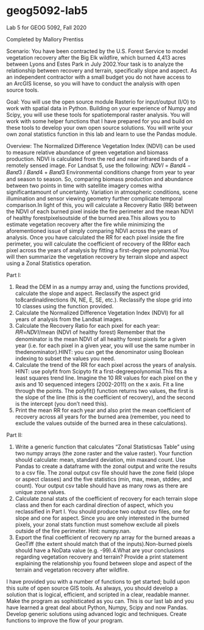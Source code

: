 # geog5092-lab5
Lab 5 for GEOG 5092, Fall 2020

Completed by Mallory Prentiss

Scenario: You have been contracted by the U.S. Forest Service to model vegetation recovery after the Big Elk  wildfire, which  burned 4,413 acres  between  Lyons  and  Estes  Park  in July 2002.Your  task  is  to analyze  the  relationship  between  recovery and  terrain,  specifically  slope  and  aspect. As  an  independent contractor with a small budget you do not have access to an ArcGIS license, so you will have to conduct the analysis with open source tools.

Goal: You  will  use  the  open  source  module Rasterio for  input/output  (I/O) to work  with  spatial  data  in Python. Building on  your  experience of Numpy and Scipy, you  will  use  these  tools for spatiotemporal raster analysis. You will work with some helper functions that I have prepared for you and build on these tools to develop your own open source solutions. You will write your own zonal statistics function in this lab and learn to use the Pandas module.

Overview: The  Normalized  Difference  Vegetation  Index  (NDVI)  can  be used  to  measure  relative abundance of green vegetation and biomass production. NDVI is calculated from the red and near infrared bands of a remotely sensed image. For Landsat 5, use the following: 
𝑁𝐷𝑉𝐼 = 𝐵𝑎𝑛𝑑4 − 𝐵𝑎𝑛𝑑3 / 𝐵𝑎𝑛𝑑4 + 𝐵𝑎𝑛𝑑3
Environmental  conditions  change  from  year  to  year and season  to  season.  So, comparing biomass production  and  abundance between  two  points  in  time  with  satellite  imagery comes  witha significantamount  of uncertainty. Variation  in  atmospheric  conditions, scene illumination  and  sensor  viewing geometry further  complicate  temporal  comparison.In  light  of  this,  you  will  calculate  a  Recovery  Ratio (RR)  between  the  NDVI  of each burned  pixel  inside  the  fire  perimeter  and  the mean  NDVI  of  healthy forestpixelsoutside  of  the  burned  area.This  allows  you  to  estimate vegetation recovery  after  the  fire while minimizing the aforementioned issue of simply comparing NDVI across the years of analysis. Once you  have  calculated  the RR for  each  pixel  inside  the  fire  perimeter,  you  will  calculate  the coefficient  of recovery of  the RRfor  each  pixel  across  the  years  of  analysis  by  fitting  a first-degree polynomial.You will then summarize the vegetation recovery by terrain slope and aspect using a Zonal Statistics operation.

Part I: 
1. Read  the  DEM  in  as  a  numpy array  and, using  the  functions provided, calculate  the  slope  and aspect. Reclassify the aspect grid to8cardinaldirections (N, NE, E, SE, etc.). Reclassify the slope grid into 10 classes using the function provided.
2. Calculate the Normalized Difference Vegetation Index (NDVI) for all years of analysis from the Landsat images. 
3. Calculate the Recovery Ratio for each pixel for each year:
𝑅𝑅=𝑁𝐷𝑉𝐼/mean (NDVI of healthy forest)
Remember  that  the  denominator  is  the  mean  NDVI  of  all  healthy forest  pixels  for  a  given  year (i.e. for each pixel in a given year, you will use the same number in thedenominator).HINT: you can get the denominator using Boolean indexing to subset the values you need.
4. Calculate the trend of the RR for each pixel across the years of analysis.
HINT: use polyfit from Scipyto  fit  a first-degreepolynomial.This  fits  a  least  squares  trend  line. Imagine  the  10 RR values for each pixel on the y axis and 10 sequenced integers (2002-2011) on the x axis. Fit a line through the points. The polyfit() function returns two values, the first is the slope of the line (this is the coefficient of recovery), and the second is the intercept (you don’t need this).
5. Print the mean RR for each year and also print the mean coefficient of recovery across all years for the burned area (remember, you need to exclude the values outside of the burned area in these calculations).

Part II:
1. Write  a  generic  function  that  calculates “Zonal Statisticsas  Table” using  two  numpy  arrays  (the zone raster and  the  value  raster). Your  function  should  calculate:  mean, standard  deviation, min maxand count. Use Pandas to create a dataframe with the zonal output and write the results to a csv file. The zonal output csv file should have the zone field (slope or aspect classes) and the five statistics (min, max, mean, stddev, and count). Your output csv table should have as many rows as there are unique zone values.
2. Calculate zonal stats of the coefficient of recovery for each terrain slope class and then for each cardinal direction of aspect, which you reclassified in Part I. You should produce two output csv files,  one  for slope and  one  for aspect. Since  you  are  only  interested  in  the  burned  pixels,  your zonal  stats  function  must somehow exclude  all  pixels outside  of  the  fire  perimeter. Hint: numpy.nan.
3. Export the final coefficient of recovery np  array for  the  burned  areaas  a  GeoTiff (the  extent should match that of the inputs).Non-burned pixels should have a NoData value (e.g. -99).4.What  are  your  conclusions  regarding vegetation recovery  and  terrain? Provide  a  print  statement explaining  the  relationship  you  found  between slope  and  aspect of  the  terrain  and  vegetation recovery after wildfire.

I have  provided  you  with  a  number  of  functions  to  get  started;  build upon  this suite of  open  source  GIS tools. As always, you should develop a solution that is logical, efficient, and scripted in a clear, readable manner. Make the program as sophisticated as you can. This is our last lab and you have learned a great deal about Python, Numpy, Scipy and now Pandas. Develop generic solutions using advanced logic and techniques. Create functions to improve the flow of your program.
